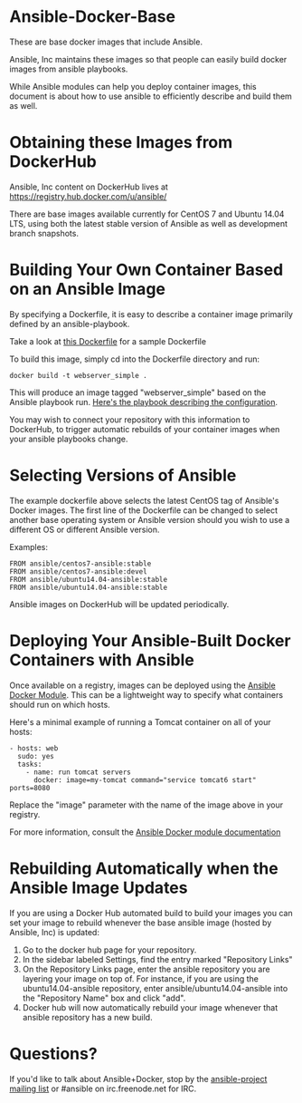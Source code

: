 Ansible-Docker-Base
===================

These are base docker images that include Ansible.  

Ansible, Inc maintains these images so that people can easily build docker images from ansible playbooks.

While Ansible modules can help you deploy container images, this document is about how to use ansible to efficiently describe and build them as well.

Obtaining these Images from DockerHub
=====================================

Ansible, Inc content on DockerHub lives at https://registry.hub.docker.com/u/ansible/

There are base images available currently for CentOS 7 and Ubuntu 14.04 LTS, using both the latest
stable version of Ansible as well as development branch snapshots.

Building Your Own Container Based on an Ansible Image
=====================================================

By specifying a Dockerfile, it is easy to describe a container image primarily defined by an ansible-playbook.

Take a look at [this Dockerfile](https://github.com/ansible/ansible-docker-base/blob/master/examples/webserver-simple/Dockerfile) for a sample Dockerfile

To build this image, simply cd into the Dockerfile directory and run:

    docker build -t webserver_simple .
    
This will produce an image tagged "webserver_simple" based on the Ansible playbook run.  [Here's the playbook describing the configuration](https://github.com/ansible/ansible-docker-base/blob/master/examples/webserver-simple/ansible/site.yml).

You may wish to connect your repository with this information to DockerHub, to trigger automatic rebuilds of your container
images when your ansible playbooks change.

Selecting Versions of Ansible
=============================

The example dockerfile above selects the latest CentOS tag of Ansible's Docker images.  The first line of the Dockerfile can be changed to select another base operating system or Ansible version should you wish to use a different OS or different Ansible version.

Examples:

    FROM ansible/centos7-ansible:stable
    FROM ansible/centos7-ansible:devel
    FROM ansible/ubuntu14.04-ansible:stable
    FROM ansible/ubuntu14.04-ansible:stable
    
Ansible images on DockerHub will be updated periodically.


Deploying Your Ansible-Built Docker Containers with Ansible
===========================================================

Once available on a registry, images can be deployed using the [Ansible Docker Module](http://docs.ansible.com/docker_module.html).  This can be a lightweight
way to specify what containers should run on which hosts.

Here's a minimal example of running a Tomcat container on all of your hosts:

    - hosts: web
      sudo: yes
      tasks:
        - name: run tomcat servers
          docker: image=my-tomcat command="service tomcat6 start" ports=8080

Replace the "image" parameter with the name of the image above in your registry.

For more information, consult the [Ansible Docker module documentation](http://docs.ansible.com/docker_module.html)

Rebuilding Automatically when the Ansible Image Updates
=======================================================

If you are using a Docker Hub automated build to build your images you can set
your image to rebuild whenever the base ansible image (hosted by Ansible, Inc) is updated:

1) Go to the docker hub page for your repository.
2) In the sidebar labeled Settings, find the entry marked "Repository Links"
3) On the Repository Links page, enter the ansible repository you are layering
   your image on top of.  For instance, if you are using the
   ubuntu14.04-ansible repository, enter ansible/ubuntu14.04-ansible
   into the "Repository Name" box and click "add".
4) Docker hub will now automatically rebuild your image whenever that ansible
   repository has a new build.
   
Questions?
==========

If you'd like to talk about Ansible+Docker, stop by the [ansible-project mailing list](https://groups.google.com/forum/#!forum/ansible-project) or #ansible on irc.freenode.net for IRC.


